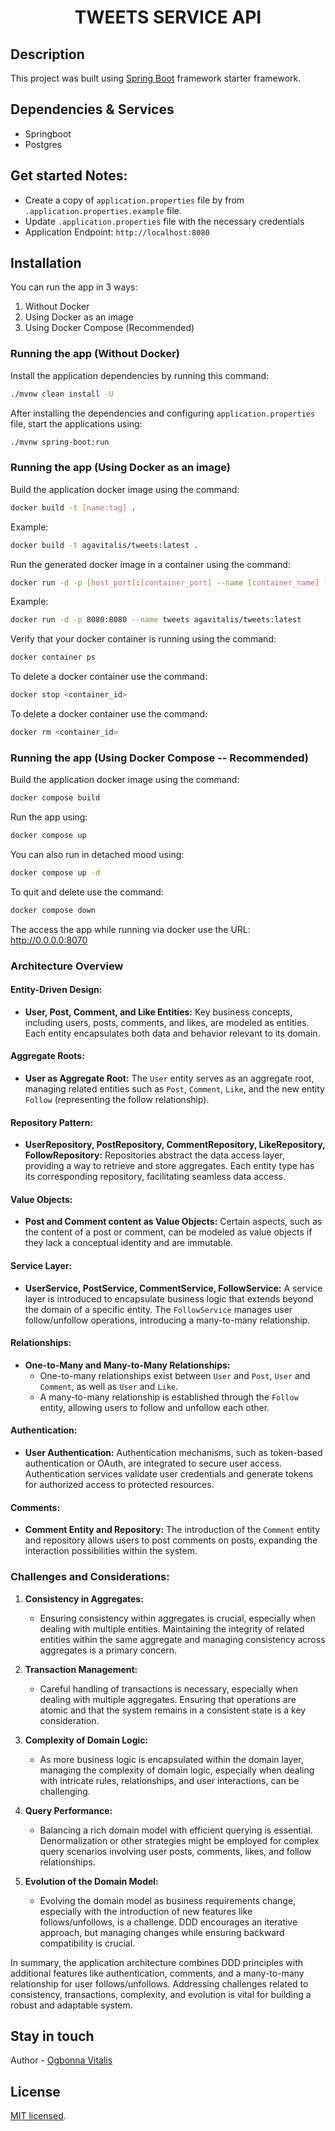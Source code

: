 
# <p align="center">TWEETS SERVICE API</p>

## Description

This project was built using [Spring Boot](https://github.com/) framework starter framework.


## Dependencies & Services
- Springboot 
- Postgres


## Get started Notes:
- Create a copy of `application.properties` file by from `.application.properties.example` file.
- Update `.application.properties` file with the necessary credentials
- Application Endpoint: `http://localhost:8080`

## Installation
You can run the app in 3 ways: 
1. Without Docker
2. Using Docker as an image
3. Using Docker Compose (Recommended)

### Running the app (Without Docker)

Install the application dependencies by running this command:
```bash
./mvnw clean install -U 
```

After installing the dependencies and configuring `application.properties` file, start the applications using:
```bash
./mvnw spring-boot:run
```

### Running the app (Using Docker as an image)

Build the application docker image using the command:
```bash
docker build -t [name:tag] .
```
Example:
```bash
docker build -t agavitalis/tweets:latest .
```

Run the generated docker image in a container using the command:
```bash
docker run -d -p [host_port]:[container_port] --name [container_name] [image_id/image_tag]
```
Example:
```bash
docker run -d -p 8080:8080 --name tweets agavitalis/tweets:latest
```

Verify that your docker container is running using the command:
```bash
docker container ps
```

To delete a docker container use the command:
```bash
docker stop <container_id>
```

To delete a docker container use the command:
```bash
docker rm <container_id>
```

### Running the app (Using Docker Compose -- Recommended)

Build the application docker image using the command:
```bash
docker compose build
```
Run the app using:
```bash
docker compose up 
```
You can also run in detached mood using:
```bash
docker compose up -d
```
To quit and delete use the command:
```bash
docker compose down
```
The access the app while running via docker use the URL: http://0.0.0.0:8070

### Architecture Overview

#### Entity-Driven Design:

- **User, Post, Comment, and Like Entities:** Key business concepts, including users, posts, comments, and likes, are modeled as entities. Each entity encapsulates both data and behavior relevant to its domain.

#### Aggregate Roots:

- **User as Aggregate Root:** The `User` entity serves as an aggregate root, managing related entities such as `Post`, `Comment`, `Like`, and the new entity `Follow` (representing the follow relationship).

#### Repository Pattern:

- **UserRepository, PostRepository, CommentRepository, LikeRepository, FollowRepository:** Repositories abstract the data access layer, providing a way to retrieve and store aggregates. Each entity type has its corresponding repository, facilitating seamless data access.

#### Value Objects:

- **Post and Comment content as Value Objects:** Certain aspects, such as the content of a post or comment, can be modeled as value objects if they lack a conceptual identity and are immutable.

#### Service Layer:

- **UserService, PostService, CommentService, FollowService:** A service layer is introduced to encapsulate business logic that extends beyond the domain of a specific entity. The `FollowService` manages user follow/unfollow operations, introducing a many-to-many relationship.

#### Relationships:

- **One-to-Many and Many-to-Many Relationships:**
    - One-to-many relationships exist between `User` and `Post`, `User` and `Comment`, as well as `User` and `Like`.
    - A many-to-many relationship is established through the `Follow` entity, allowing users to follow and unfollow each other.

#### Authentication:

- **User Authentication:** Authentication mechanisms, such as token-based authentication or OAuth, are integrated to secure user access. Authentication services validate user credentials and generate tokens for authorized access to protected resources.

#### Comments:

- **Comment Entity and Repository:** The introduction of the `Comment` entity and repository allows users to post comments on posts, expanding the interaction possibilities within the system.

### Challenges and Considerations:

1. **Consistency in Aggregates:**
    - Ensuring consistency within aggregates is crucial, especially when dealing with multiple entities. Maintaining the integrity of related entities within the same aggregate and managing consistency across aggregates is a primary concern.

2. **Transaction Management:**
    - Careful handling of transactions is necessary, especially when dealing with multiple aggregates. Ensuring that operations are atomic and that the system remains in a consistent state is a key consideration.

3. **Complexity of Domain Logic:**
    - As more business logic is encapsulated within the domain layer, managing the complexity of domain logic, especially when dealing with intricate rules, relationships, and user interactions, can be challenging.

4. **Query Performance:**
    - Balancing a rich domain model with efficient querying is essential. Denormalization or other strategies might be employed for complex query scenarios involving user posts, comments, likes, and follow relationships.

5. **Evolution of the Domain Model:**
    - Evolving the domain model as business requirements change, especially with the introduction of new features like follows/unfollows, is a challenge. DDD encourages an iterative approach, but managing changes while ensuring backward compatibility is crucial.

In summary, the application architecture combines DDD principles with additional features like authentication, comments, and a many-to-many relationship for user follows/unfollows. Addressing challenges related to consistency, transactions, complexity, and evolution is vital for building a robust and adaptable system.




## Stay in touch

Author - [Ogbonna Vitalis](agavitalisogbonna@gmail.com)

## License

[MIT licensed](LICENSE).
